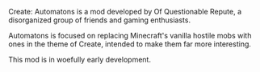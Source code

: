 <p>Create: Automatons is a mod developed by Of Questionable Repute, a disorganized group of friends and gaming enthusiasts.</p>
<p>Automatons is focused on replacing Minecraft's vanilla hostile mobs with ones in the theme of Create, intended to make them far more interesting.</p>
<p>This mod is in woefully early development.</p>
